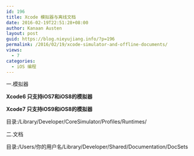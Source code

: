 ```yaml
---
id: 196
title: Xcode 模拟器与离线文档
date: 2016-02-19T22:51:28+08:00
author: Kanaan Austen
layout: post
guid: https://blog.nieyujiang.info/?p=196
permalink: /2016/02/19/xcode-simulator-and-offline-documents/
views:
  - 7
categories:
  - iOS 编程
---
```

一.模拟器

**Xcode6 只支持iOS7和iOS8的模拟器**

**Xcode7 只支持iOS9和iOS8的模拟器**

目录:/Library/Developer/CoreSimulator/Profiles/Runtimes/

二.文档

目录:/Users/你的用户名/Library/Developer/Shared/Documentation/DocSets